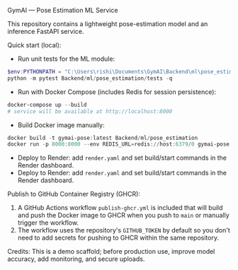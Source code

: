 GymAI — Pose Estimation ML Service

This repository contains a lightweight pose-estimation model and an inference FastAPI service.

Quick start (local):

- Run unit tests for the ML module:

```powershell
$env:PYTHONPATH = "C:\Users\rishi\Documents\GymAI\Backend\ml\pose_estimation"
python -m pytest Backend/ml/pose_estimation/tests -q
```

- Run with Docker Compose (includes Redis for session persistence):

```powershell
docker-compose up --build
# service will be available at http://localhost:8000
```

- Build Docker image manually:

```powershell
docker build -t gymai-pose:latest Backend/ml/pose_estimation
docker run -p 8000:8000 --env REDIS_URL=redis://host:6379/0 gymai-pose:latest
```

- Deploy to Render: add `render.yaml` and set build/start commands in the Render dashboard.
- Deploy to Render: add `render.yaml` and set build/start commands in the Render dashboard.

Publish to GitHub Container Registry (GHCR):

1. A GitHub Actions workflow `publish-ghcr.yml` is included that will build and push the Docker image to GHCR when you push to `main` or manually trigger the workflow.
2. The workflow uses the repository's `GITHUB_TOKEN` by default so you don't need to add secrets for pushing to GHCR within the same repository.

Credits: This is a demo scaffold; before production use, improve model accuracy, add monitoring, and secure uploads.
